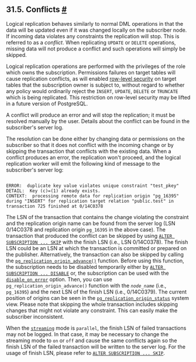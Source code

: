 ## 31.5. Conflicts [#](#LOGICAL-REPLICATION-CONFLICTS)

Logical replication behaves similarly to normal DML operations in that the data will be updated even if it was changed locally on the subscriber node. If incoming data violates any constraints the replication will stop. This is referred to as a *conflict*. When replicating `UPDATE` or `DELETE` operations, missing data will not produce a conflict and such operations will simply be skipped.

Logical replication operations are performed with the privileges of the role which owns the subscription. Permissions failures on target tables will cause replication conflicts, as will enabled [row-level security](ddl-rowsecurity.html "5.8. Row Security Policies") on target tables that the subscription owner is subject to, without regard to whether any policy would ordinarily reject the `INSERT`, `UPDATE`, `DELETE` or `TRUNCATE` which is being replicated. This restriction on row-level security may be lifted in a future version of PostgreSQL.

A conflict will produce an error and will stop the replication; it must be resolved manually by the user. Details about the conflict can be found in the subscriber's server log.

The resolution can be done either by changing data or permissions on the subscriber so that it does not conflict with the incoming change or by skipping the transaction that conflicts with the existing data. When a conflict produces an error, the replication won't proceed, and the logical replication worker will emit the following kind of message to the subscriber's server log:

```

ERROR:  duplicate key value violates unique constraint "test_pkey"
DETAIL:  Key (c)=(1) already exists.
CONTEXT:  processing remote data for replication origin "pg_16395" during "INSERT" for replication target relation "public.test" in transaction 725 finished at 0/14C0378
```

The LSN of the transaction that contains the change violating the constraint and the replication origin name can be found from the server log (LSN 0/14C0378 and replication origin `pg_16395` in the above case). The transaction that produced the conflict can be skipped by using [`ALTER SUBSCRIPTION ... SKIP`](sql-altersubscription.html#SQL-ALTERSUBSCRIPTION-PARAMS-SKIP) with the finish LSN (i.e., LSN 0/14C0378). The finish LSN could be an LSN at which the transaction is committed or prepared on the publisher. Alternatively, the transaction can also be skipped by calling the [`pg_replication_origin_advance()`](functions-admin.html#PG-REPLICATION-ORIGIN-ADVANCE) function. Before using this function, the subscription needs to be disabled temporarily either by [`ALTER SUBSCRIPTION ... DISABLE`](sql-altersubscription.html#SQL-ALTERSUBSCRIPTION-PARAMS-DISABLE) or, the subscription can be used with the [`disable_on_error`](sql-createsubscription.html#SQL-CREATESUBSCRIPTION-WITH-DISABLE-ON-ERROR) option. Then, you can use `pg_replication_origin_advance()` function with the *`node_name`* (i.e., `pg_16395`) and the next LSN of the finish LSN (i.e., 0/14C0379). The current position of origins can be seen in the [`pg_replication_origin_status`](view-pg-replication-origin-status.html "54.18. pg_replication_origin_status") system view. Please note that skipping the whole transaction includes skipping changes that might not violate any constraint. This can easily make the subscriber inconsistent.

When the [`streaming`](sql-createsubscription.html#SQL-CREATESUBSCRIPTION-WITH-STREAMING) mode is `parallel`, the finish LSN of failed transactions may not be logged. In that case, it may be necessary to change the streaming mode to `on` or `off` and cause the same conflicts again so the finish LSN of the failed transaction will be written to the server log. For the usage of finish LSN, please refer to [`ALTER SUBSCRIPTION ... SKIP`](sql-altersubscription.html "ALTER SUBSCRIPTION").